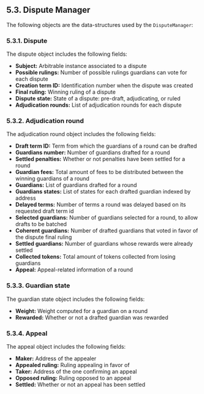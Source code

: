 ## 5.3. Dispute Manager

The following objects are the data-structures used by the `DisputeManager`:

### 5.3.1. Dispute

The dispute object includes the following fields:

- **Subject:** Arbitrable instance associated to a dispute
- **Possible rulings:** Number of possible rulings guardians can vote for each dispute
- **Creation term ID:** Identification number when the dispute was created
- **Final ruling:** Winning ruling of a dispute
- **Dispute state:** State of a dispute: pre-draft, adjudicating, or ruled
- **Adjudication rounds:** List of adjudication rounds for each dispute

### 5.3.2. Adjudication round

The adjudication round object includes the following fields:

- **Draft term ID:** Term from which the guardians of a round can be drafted
- **Guardians number:** Number of guardians drafted for a round
- **Settled penalties:** Whether or not penalties have been settled for a round
- **Guardian fees:** Total amount of fees to be distributed between the winning guardians of a round
- **Guardians:** List of guardians drafted for a round
- **Guardians states:** List of states for each drafted guardian indexed by address
- **Delayed terms:** Number of terms a round was delayed based on its requested draft term id
- **Selected guardians:** Number of guardians selected for a round, to allow drafts to be batched
- **Coherent guardians:** Number of drafted guardians that voted in favor of the dispute final ruling
- **Settled guardians:** Number of guardians whose rewards were already settled
- **Collected tokens:** Total amount of tokens collected from losing guardians
- **Appeal:** Appeal-related information of a round

### 5.3.3. Guardian state

The guardian state object includes the following fields:

- **Weight:** Weight computed for a guardian on a round
- **Rewarded:** Whether or not a drafted guardian was rewarded

### 5.3.4. Appeal

The appeal object includes the following fields:

- **Maker:** Address of the appealer
- **Appealed ruling:** Ruling appealing in favor of
- **Taker:** Address of the one confirming an appeal
- **Opposed ruling:** Ruling opposed to an appeal
- **Settled:** Whether or not an appeal has been settled
